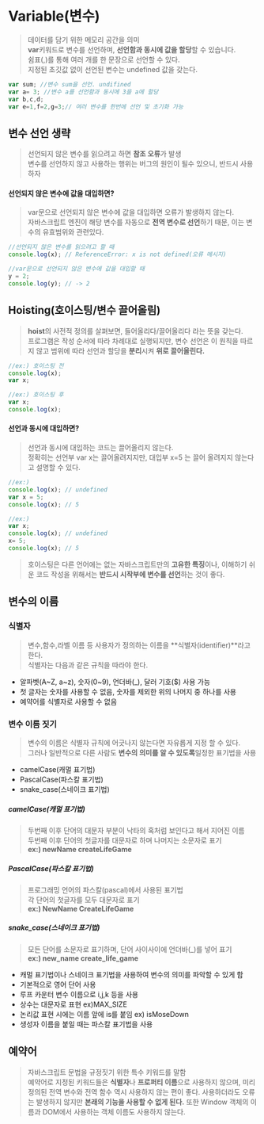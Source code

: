 # Variable(변수)
>데이터를 담기 위한 메모리 공간을 의미<br>**var**키워드로 변수를 선언하며, **선언함과 동시에 값을 할당**할 수 있습니다.<br> 쉼표(,)를 통해 여러 개를 한 문장으로 선언할 수 있다.<br> 지정된 초깃값 없이 선언된 변수는 undefined 값을 갖는다.

```javascript
var sum; //변수 sum을 선언. undifined
var a= 3; //변수 a를 선언함과 동시에 3을 a에 할당
var b,c,d;
var e=1,f=2,g=3;// 여러 변수를 한번에 선언 및 초기화 가능
```
## 변수 선언 생략
>선언되지 않은 변수를 읽으려고 하면 **참조 오류**가 발생<br> 변수를 선언하지 않고 사용하는 행위는 버그의 원인이 될수 있으니, 반드시 사용하자

#### 선언되지 않은 변수에 값을 대입하면?
>var문으로 선언되지 않은 변수에 값을 대입하면 오류가 발생하지 않는다.<br>자바스크립트 엔진이 해당 변수를 자동으로 **전역 변수로 선언**하기 때문, 이는 변수의 유효범위와 관련있다.

```javascript
//선언되지 않은 변수를 읽으려고 할 때
console.log(x); // ReferenceError: x is not defined(오류 메시지)

//var문으로 선언되지 않은 변수에 값을 대입할 때
y = 2;
console.log(y); // -> 2
```

## Hoisting(호이스팅/변수 끌어올림)
>**hoist**의 사전적 정의를 살펴보면, 들어올리다/끌어올리다 라는 뜻을 갖는다.<br>프로그램은 작성 순서에 따라 차례대로 실행되지만, 변수 선언은 이 원칙을 따르지 않고 범위에 따라 선언과 할당을 **분리**시켜 **위로 끌어올린다.**

```javascript
//ex:) 호이스팅 전
console.log(x);
var x;

//ex:) 호이스팅 후
var x;
console.log(x);
```

#### 선언과 동시에 대입하면?
>선언과 동시에 대입하는 코드는 끌어올리지 않는다.<br>정확히는 선언부 var x는 끌어올려지지만, 대입부 x=5 는 끌어 올려지지 않는다고 설명할 수 있다.

```javascript
//ex:)
console.log(x); // undefined
var x = 5;
console.log(x); // 5

//ex:)
var x;
console.log(x); // undefined
x= 5;
console.log(x); // 5
```
>호이스팅은 다른 언어에는 없는 자바스크립트만의 **고유한 특징**이나, 이해하기 쉬운 코드 작성을 위해서는 **반드시 시작부에 변수를 선언**하는 것이 좋다.

## 변수의 이름
### 식별자
>변수,함수,라벨 이름 등 사용자가 정의하는 이름을 **식별자(identifier)**라고 한다.<br>식별자는 다음과 같은 규칙을 따라야 한다.
- 알파벳(A~Z, a~z), 숫자(0~9), 언더바(_), 달러 기호($) 사용 가능
- 첫 글자는 숫자를 사용할 수 없음, 숫자를 제외한 위의 나머지 중 하나를 사용
- 예약어를 식별자로 사용할 수 없음

### 변수 이름 짓기
>변수의 이름은 식별자 규칙에 어긋나지 않는다면 자유롭게 지정 할 수 있다.<br>그러나 일반적으로 다른 사람도 **변수의 의미를 알 수 있도록**일정한 표기법을 사용 
- camelCase(캐멀 표기법)
- PascalCase(파스칼 표기법)
- snake_case(스네이크 표기법)

##### camelCase(캐멀 표기법)
>두번째 이후 단어의 대문자 부분이 낙타의 혹처럼 보인다고 해서 지어진 이름<br>두번째 이후 단어의 첫글자를 대문자로 하며 나머지는 소문자로 표기<br> **ex:) newName createLifeGame**

##### PascalCase(파스칼 표기법)
>프로그래밍 언어의 파스칼(pascal)에서 사용된 표기법<br>각 단어의 첫글자를 모두 대문자로 표기<br> **ex:) NewName CreateLifeGame**

##### snake_case(스네이크 표기법)
>모든 단어를 소문자로 표기하며, 단어 사이사이에 언더바(_)를 넣어 표기<br> **ex:) new_name create_life_game**

- 캐멀 표기법이나 스네이크 표기법을 사용하여 변수의 의미를 파악할 수 있게 함
- 기본적으로 영어 단어 사용
- 루프 카운터 변수 이름으로 i,j,k 등을 사용
- 상수는 대문자로 표현 ex)MAX_SIZE
- 논리값 표현 시에는 이름 앞에 is를 붙임 ex) isMoseDown
- 생성자 이름을 붙일 때는 파스칼 표기법을 사용

## 예약어
>자바스크립트 문법을 규정짓기 위한 특수 키워드를 말함 <br>예약어로 지정된 키워드들은 **식별자**나 **프로퍼티 이름**으로 사용하지 않으며, 미리 정의된 전역 변수와 전역 함수 역시 사용하지 않는 편이 좋다. 사용하더라도 오류는 발생하지 않지만 **본래의 기능을 사용할 수 없게 된다.** 또한 Window 객체의 이름과 DOM에서 사용하는 객체 이름도 사용하지 않는다.